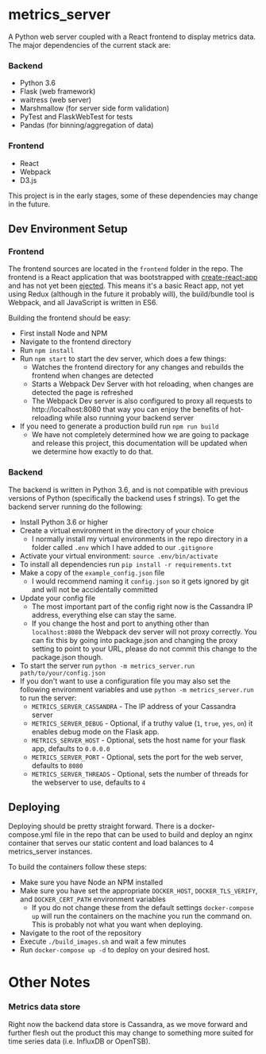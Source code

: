 # metrics_server

A Python web server coupled with a React frontend to display metrics data. The major dependencies of the current stack are:

### Backend

* Python 3.6
* Flask (web framework)
* waitress (web server)
* Marshmallow (for server side form validation)
* PyTest and FlaskWebTest for tests
* Pandas (for binning/aggregation of data)

### Frontend

* React
* Webpack
* D3.js

This project is in the early stages, some of these dependencies may change in the future.

## Dev Environment Setup 

### Frontend

The frontend sources are located in the `frontend` folder in the repo. The frontend is a React application that was bootstrapped with [create-react-app](https://github.com/facebookincubator/create-react-app) and has not yet been [ejected](https://github.com/facebookincubator/create-react-app/blob/master/packages/react-scripts/template/README.md#npm-run-eject). This means it's a basic React app, not yet using Redux (although in the future it probably will), the build/bundle tool is Webpack, and all JavaScript is written in ES6.

Building the frontend should be easy:

* First install Node and NPM
* Navigate to the frontend directory
* Run `npm install`
* Run `npm start` to start the dev server, which does a few things:
    * Watches the frontend directory for any changes and rebuilds the frontend when changes are detected
    * Starts a Webpack Dev Server with hot reloading, when changes are detected the page is refreshed
    * The Webpack Dev server is also configured to proxy all requests to http://localhost:8080 that way you can enjoy the benefits of hot-reloading while also running your backend server
* If you need to generate a production build run `npm run build`
    * We have not completely determined how we are going to package and release this project, this documentation will be updated when we determine how exactly to do that.



### Backend

The backend is written in Python 3.6, and is not compatible with previous versions of Python (specifically the backend uses f strings). To get the backend server running do the following:

* Install Python 3.6 or higher
* Create a virtual environment in the directory of your choice
    * I normally install my virtual environments in the repo directory in a folder called `.env` which I have added to our `.gitignore`
* Activate your virtual environment: `source .env/bin/activate`
* To install all dependencies run `pip install -r requirements.txt`
* Make a copy of the `example_config.json` file
    * I would recommend naming it `config.json` so it gets ignored by git and will not be accidentally committed
* Update your config file
    * The most important part of the config right now is the Cassandra IP address, everything else can stay the same.
    * If you change the host and port to anything other than `localhost:8080` the Webpack dev server will not proxy correctly. You can fix this by going into package.json and changing the proxy setting to point to your URL, please do not commit this change to the package.json though.
* To start the server run `python -m metrics_server.run path/to/your/config.json`
* If you don't want to use a configuration file you may also set the following environment variables and use `python -m metrics_server.run` to run the server:
    * `METRICS_SERVER_CASSANDRA` - The IP address of your Cassandra server
    * `METRICS_SERVER_DEBUG` - Optional, if a truthy value (`1`, `true`, `yes`, `on`) it enables debug mode on the Flask app.
    * `METRICS_SERVER_HOST` - Optional, sets the host name for your flask app, defaults to `0.0.0.0`
    * `METRICS_SERVER_PORT` - Optional, sets the port for the web server, defaults to `8080`
    * `METRICS_SERVER_THREADS` - Optional, sets the number of threads for the webserver to use, defaults to `4` 


## Deploying

Deploying should be pretty straight forward. There is a docker-compose.yml file in the repo that can be used to build and deploy an nginx container that serves our static content and load balances to 4 metrics_server instances.

To build the containers follow these steps:

* Make sure you have Node an NPM installed
* Make sure you have set the appropriate `DOCKER_HOST`, `DOCKER_TLS_VERIFY`, and `DOCKER_CERT_PATH` environment variables
    * If you do not change these from the default settings `docker-compose up` will run the containers on the machine you run the command on. This is probably not what you want when deploying.
* Navigate to the root of the repository
* Execute `./build_images.sh` and wait a few minutes
* Run `docker-compose up -d` to deploy on your desired host.


# Other Notes


### Metrics data store
Right now the backend data store is Cassandra, as we move forward and further flesh out the product this may change to something more suited for time series data (i.e. InfluxDB or OpenTSB).

